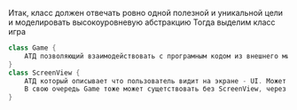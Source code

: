 Итак, класс должен отвечать ровно одной полезной и уникальной цели и моделировать высокоуровневую абстракцию
Тогда выделим класс игра
```java
class Game { 
    АТД позволяющий взаимодействовать с програмным кодом из внешнего мира, реагирует на команды
}
class ScreenView {
    АТД который описывает что пользователь видит на экране - UI. Может существовать отдельно от Game и просто отрисовывать некую сущность.
    В свою очередь Game тоже может сущетствовать без ScreenView, через статусную модель мы можем рассчитывать текущее состояние игры и без интерфейса, на уровне команд и методов взаимодействовать с пользователем
}
```
